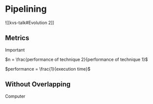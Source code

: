 # Pipelining

![[kvs-talk#Evolution 2]]

## Metrics

> [!Important]
>
> $n = \frac{performance of technique 2}{performance of technique 1}$
>
> $performance = \frac{1}{execution time}$

## Without Overlapping

Computer